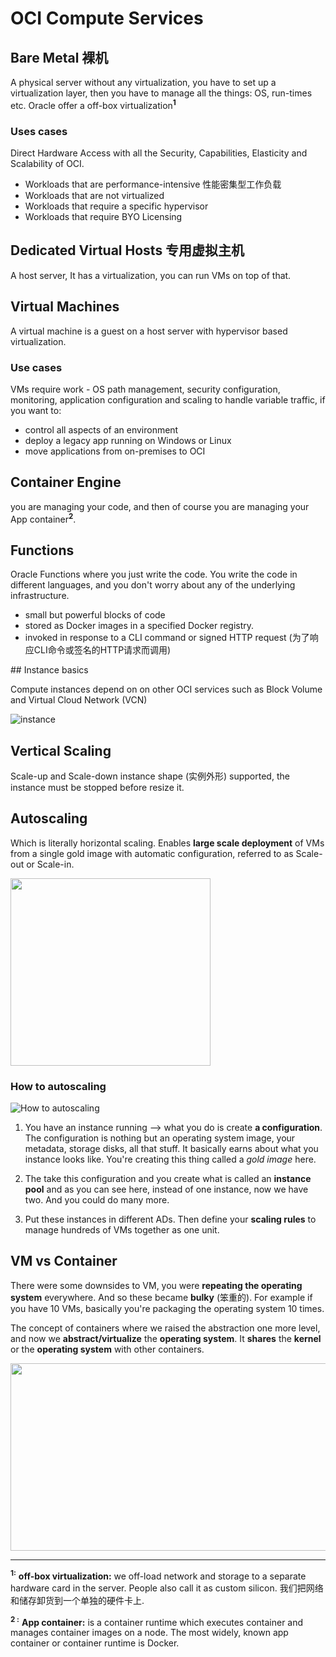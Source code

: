 # OCI Compute Services

## Bare Metal 裸机

A physical server without any virtualization, you have to set up  a virtualization layer, then you have to manage all the things: OS, run-times etc.
Oracle offer a off-box virtualization<sup>**1**</sup>

### Uses cases

Direct Hardware Access with all the Security, Capabilities, Elasticity and Scalability of OCI.

- Workloads that are performance-intensive
性能密集型工作负载
- Workloads that are not virtualized
- Workloads that require a specific hypervisor
- Workloads that require BYO Licensing

## Dedicated Virtual Hosts 专用虚拟主机

 A host server, It has a virtualization, you can run VMs on top of that.

## Virtual Machines

A virtual machine is a guest on a host server with hypervisor based virtualization. 

###  Use cases

VMs require work - OS path management, security configuration, monitoring, application configuration and scaling to handle variable traffic, if you want to:
-  control all aspects of an environment
- deploy a legacy app running on Windows or Linux
- move applications from on-premises to OCI


## Container Engine

you are managing your code, and then of course you are managing your App container<sup>**2**</sup>.


## Functions

Oracle Functions where you just write the code. You write the code in different languages, and you don't worry about any of the underlying infrastructure.
- small but powerful blocks of code 
- stored as Docker images in a specified Docker registry.
- invoked in response to a CLI command or signed HTTP request (为了响应CLI命令或签名的HTTP请求而调用)
<div style="page-break-after: always;"></div>
## Instance basics

Compute instances depend on on other OCI services such as Block Volume and Virtual Cloud Network (VCN)

![instance](https://imgur.com/zrghb9s.png)

## Vertical Scaling

Scale-up and Scale-down instance shape (实例外形) supported, the instance must be stopped before resize it.

## Autoscaling
Which is literally horizontal scaling. Enables **large scale deployment** of VMs from a single gold image with automatic configuration, referred to as Scale-out or Scale-in.

<img src="https://imgur.com/YbKBZMG.png" width="320" height="300">

### How to autoscaling

![How to autoscaling](https://imgur.com/SZ5sl1f.png)

1. You have an instance running --> what you do is create **a configuration**.
The configuration is nothing but an operating system image, your metadata, storage disks, all  that stuff. It basically earns about what you  instance looks like. You're creating this thing called a *gold image* here.

2. The take this configuration and you create what is called an **instance pool**  and  as you can  see here, instead of one instance, now we have two. And you could do many more.

3. Put these instances in different ADs. Then define your **scaling rules** to  manage hundreds of VMs together as one unit. 

<div style="page-break-after: always;"></div>

##  VM vs Container 

There were some downsides to VM, you were **repeating the operating system** everywhere. And so these became **bulky** (笨重的). For example if you have 10 VMs, basically you're packaging the operating system 10 times.

The concept of containers where we raised the abstraction one more level, and now we **abstract/virtualize** the **operating system**.  It **shares** the **kernel** or the **operating system** with other containers.

<img src="https://imgur.com/ZIPLBR8.png" width="650" height="300">

---
<sup>**1:**</sup> **off-box virtualization:**  we off-load network and storage to a separate hardware card in the server. People also  call it  as  custom  silicon. 我们把网络和储存卸货到一个单独的硬件卡上.

<sup>**2 :**</sup> **App container:** is a container runtime which executes container and manages container images on a node. The most widely, known app container or container runtime is Docker.



<!--stackedit_data:
eyJoaXN0b3J5IjpbLTEyNTgyMTE0MjIsLTQxMDYyNzcwN119
-->